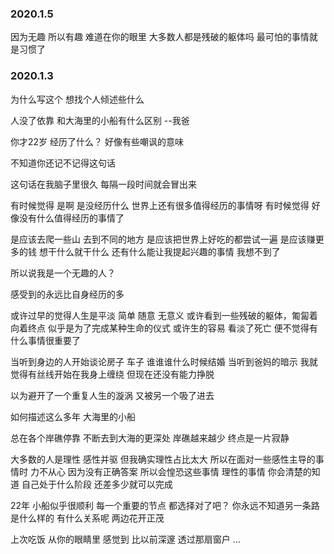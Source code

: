 ### 2020.1.5
因为无趣 所以有趣
难道在你的眼里 大多数人都是残破的躯体吗
最可怕的事情就是习惯了

### 2020.1.3
为什么写这个
想找个人倾述些什么

人没了依靠 和大海里的小船有什么区别 
--我爸

你才22岁 经历了什么？
好像有些嘲讽的意味

不知道你还记不记得这句话

这句话在我脑子里很久
每隔一段时间就会冒出来

有时候觉得 是啊
是没经历什么 世界上还有很多值得经历的事情呀
有时候觉得
好像没有什么值得经历的事情了

是应该去爬一些山 去到不同的地方
是应该把世界上好吃的都尝试一遍
是应该赚更多的钱 想干什么就干什么
还有什么能让我提起兴趣的事情 我想不到了

所以说我是一个无趣的人？

感受到的永远比自身经历的多

或许过早的觉得人生是平淡 简单 随意 无意义
或许看到一些残破的躯体，匍匐着向着终点
似乎是为了完成某种生命的仪式
或许生的容易 看淡了死亡
便不觉得有什么事情很重要了

当听到身边的人开始谈论房子 车子 谁谁谁什么时候结婚
当听到爸妈的暗示
我就觉得有丝线开始在我身上缠绕
但现在还没有能力挣脱

以为避开了一个重复人生的漩涡
又被另一个吸了进去

如何描述这么多年
大海里的小船

总在各个岸礁停靠
不断去到大海的更深处
岸礁越来越少
终点是一片寂静

大多数的人是理性 感性并驱
但我确实理性占比太大
所以在面对一些感性主导的事情时
力不从心
因为没有正确答案
所以会惶恐这些事情
理性的事情 你会清楚的知道
自己处于什么阶段 还差多少就可以完成

22年 小船似乎很顺利
每一个重要的节点 都选择对了吧？
你永远不知道另一条路是什么样的
有什么关系呢 两边花开正茂

上次吃饭 从你的眼睛里
感觉到 比以前深邃
透过那扇窗户
...